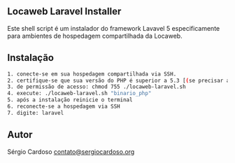 ## Locaweb Laravel Installer

Este shell script é um instalador do framework Lavavel 5 especificamente para ambientes de hospedagem compartilhada da Locaweb.

## Instalação
```sh
1. conecte-se em sua hospedagem compartilhada via SSH.
2. certifique-se que sua versão do PHP é superior a 5.3 [(se precisar atualizar veja esse link)](http://wiki.locaweb.com.br/pt-br/Como_alterar_a_vers%C3%A3o_do_PHP)
3. de permissão de acesso: chmod 755 ./locaweb-laravel.sh
4. execute: ./locaweb-laravel.sh "binario_php"
5. após a instalação reinicie o terminal
6. reconecte-se a hospedagem via SSH
7. digite: laravel
```

## Autor
Sérgio Cardoso <contato@sergiocardoso.org>
